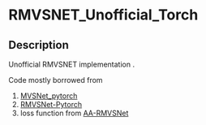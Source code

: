 # RMVSNET_Unofficial_Torch
## Description
Unofficial RMVSNET implementation .

Code mostly borrowed from  
1. [MVSNet_pytorch](https://github.com/xy-guo/MVSNet_pytorch)
2. [RMVSNet-Pytorch](https://github.com/leejaeyong7/RMVSNet-Pytorch)
3. loss function from  [AA-RMVSNet](https://github.com/QT-Zhu/AA-RMVSNet)  
